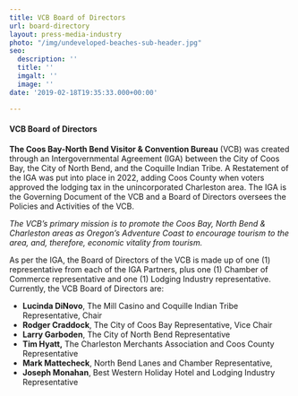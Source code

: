 ```yaml
---
title: VCB Board of Directors
url: board-directory
layout: press-media-industry
photo: "/img/undeveloped-beaches-sub-header.jpg"
seo:
  description: ''
  title: ''
  imgalt: ''
  image: ''
date: '2019-02-18T19:35:33.000+00:00'

---
```

#### VCB Board of Directors

**The Coos Bay-North Bend Visitor & Convention Bureau** (VCB) was created through an Intergovernmental Agreement (IGA) between the City of Coos Bay, the City of North Bend, and the Coquille Indian Tribe. A Restatement of the IGA was put into place in 2022, adding Coos County when voters approved the lodging tax in the unincorporated Charleston area. The IGA is the Governing Document of the VCB and a Board of Directors oversees the Policies and Activities of the VCB.

_The VCB’s primary mission is to promote the Coos Bay, North Bend & Charleston areas as Oregon’s Adventure Coast to encourage tourism to the area, and, therefore, economic vitality from tourism._

As per the IGA, the Board of Directors of the VCB is made up of one (1) representative from each of the IGA Partners, plus one (1) Chamber of Commerce representative and one (1) Lodging Industry representative. Currently, the VCB Board of Directors are:

* **Lucinda DiNovo**, The Mill Casino and Coquille Indian Tribe Representative, Chair
* **Rodger Craddock**, The City of Coos Bay Representative, Vice Chair
* **Larry Garboden**, The City of North Bend Representative
* **Tim Hyatt,** The Charleston Merchants Association and Coos County Representative
* **Mark Mattecheck**, North Bend Lanes and Chamber Representative,
* **Joseph Monahan**, Best Western Holiday Hotel and Lodging Industry Representative